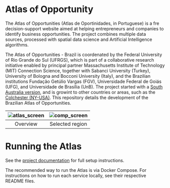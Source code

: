 # Atlas of Opportunity

The Atlas of Opportunities (Atlas de Oportinidades, in Portuguese) is a fre decision-support website aimed at helping entrepreneurs and companies to identify business opportunities. The project combines multiple data sources, processed with spatial data science and Artificial Intelligence algorithms. 

The Atlas of Opportunities - Brazil is coordenated by the Federal University of Rio Grande do Sul (UFRGS), which is part of a collaborative research initiative enabled by principal partner Massachusetts Institute of Technology (MIT) Connection Science, together with Sabanci University (Turkey), University of Bologna and Bocconi University (Italy), and the Brazilian institutions Fundação Getúlio Vargas (FGV), Universidade Federal de Goiás (UFG), and Universidade de Brasília (UnB). The project started with a [South Australia version](https://github.com/CxSci/SA-dashboard), and is growint to other countries or areas, such as the [Colchester (NY-USA)](https://mtb.mit.edu/explore/rochester#map=9.6/43.1556/-77.685). This repository details the development of the Brazilian Atlas of Opportunities.

| ![atlas_screen](https://github.com/gpmc-lab-ufrgs/atlas-of-opportunity/assets/10273317/0ca8f08c-9ce6-4b42-bf7e-6dd2772f9cde) |  ![comp_screen](https://github.com/gpmc-lab-ufrgs/atlas-of-opportunity/assets/10273317/8d38168a-14da-4cfe-ab26-baaf415c43f8) |
|:---:|:---:|
|Overview|Selected region|


# Running the Atlas

See the [project documentation](https://github.com/gpmc-lab-ufrgs/atlas-of-opportunity/tree/master/docs) for full setup instructions.

The recommended way to run the Atlas is via Docker Compose. For instructions on how to run each service locally, see their respective README files.

